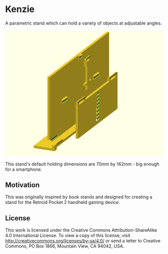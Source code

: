 # Kenzie

A parametric stand which can hold a variety of objects at adjustable angles.

![A picture of the stand.](./raster.png)

This stand's default holding dimensions are 70mm by 162mm - big enough for a
smartphone.

## Motivation

This was originally inspired by book stands and designed for creating a stand
for the Retroid Pocket 2 handheld gaming device.

## License

This work is licensed under the Creative Commons Attribution-ShareAlike 4.0
International License. To view a copy of this license, visit
http://creativecommons.org/licenses/by-sa/4.0/ or send a letter to Creative
Commons, PO Box 1866, Mountain View, CA 94042, USA.
